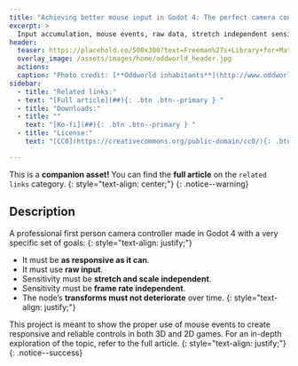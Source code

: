 ```yaml
---
title: "Achieving better mouse input in Godot 4: The perfect camera controller"
excerpt: >
  Input accumulation, mouse events, raw data, stretch independent sensitivity... and why you **never** multiply mouse input by *delta*
header:
  teaser: https://placehold.co/500x300?text=Freeman%27s+Library+for+Material+Maker
  overlay_image: /assets/images/home/oddworld_header.jpg
  actions:
  caption: "Photo credit: [**Oddworld inhabitants**](http://www.oddworld.com/)"
sidebar:
  - title: "Related links:"
  - text: "[Full article](##){: .btn .btn--primary } "
  - title: "Downloads:"
  - title: ""
    text: "[Ko-fi](##){: .btn .btn--primary } "
  - title: "License:"
    text: "[CC0](https://creativecommons.org/public-domain/cc0/){: .btn .btn--primary} "

---
```

This is a **companion asset!** You can find the **full article** on the `related links` category.
{: style="text-align: center;"}
{: .notice--warning}

## Description

A professional first person camera controller made in Godot 4 with a very specific set of goals:
{: style="text-align: justify;"}

* It must be **as responsive as it can**.
* It must use **raw input**.
* Sensitivity must be **stretch and scale independent**.
* Sensitivity must be **frame rate independent**.
* The node’s **transforms must not deteriorate** over time.
{: style="text-align: justify;"}

This project is meant to show the proper use of mouse events to create responsive and reliable controls in both 3D and 2D games. For an in-depth exploration of the topic, refer to the full article.
{: style="text-align: justify;"}
{: .notice--success}
